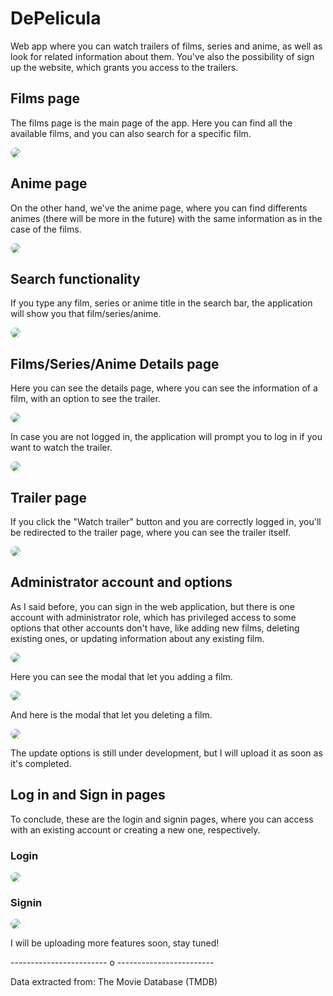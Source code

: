 # DePelicula
Web app where you can watch trailers of films, series and anime, as well as look for related information about them. You've also the possibility of sign up
the website, which grants you access to the trailers.

## Films page
The films page is the main page of the app. Here you can find all the available films, and you can also search for a specific film.

<img src="images/FilmsProjectF1.png?raw=true" style="border-radius:50%">

## Anime page
On the other hand, we've the anime page, where you can find differents animes (there will be more in the future) with the same information as in the case of 
the films.

<img src="images/FilmsProjectF6.PNG?raw=true" style="border-radius:50%">

## Search functionality
If you type any film, series or anime title in the search bar, the application will show you that film/series/anime.

<img src="images/FilmsProjectF14.PNG?raw=true" style="border-radius:50%">

## Films/Series/Anime Details page
Here you can see the details page, where you can see the information of a film, with an option to see the trailer.

<img src="images/FilmsProjectF2.png?raw=true" style="border-radius:50%">

In case you are not logged in, the application will prompt you to log in if you want to watch the trailer.

<img src="images/FilmsProjectF12.PNG?raw=true" style="border-radius:50%">

## Trailer page
If you click the "Watch trailer" button and you are correctly logged in, you'll be redirected to the trailer page, where you can see the trailer itself.

<img src="images/FilmsProjectF4.PNG?raw=true" style="border-radius:50%">

## Administrator account and options
As I said before, you can sign in the web application, but there is one account with administrator role, which has privileged access to some options that 
other accounts don't have, like adding new films, deleting existing ones, or updating information about any existing film.

<img src="images/FilmsProjectF7.PNG?raw=true" style="border-radius:50%">

Here you can see the modal that let you adding a film.

<img src="images/FilmsProjectF8.PNG?raw=true" style="border-radius:50%">

And here is the modal that let you deleting a film.

<img src="images/FilmsProjectF9.PNG?raw=true" style="border-radius:50%">

The update options is still under development, but I will upload it as soon as it's completed.

## Log in and Sign in pages
To conclude, these are the login and signin pages, where you can access with an existing account or creating a new one, respectively.

### Login
<img src="images/FilmsProjectF3.PNG?raw=true" style="border-radius:50%">

### Signin
<img src="images/FilmsProjectF10.PNG?raw=true" style="border-radius:50%">

I will be uploading more features soon, stay tuned!

------------------------ o ------------------------

Data extracted from: The Movie Database (TMDB)
